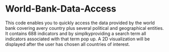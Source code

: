 # World-Bank-Data-Access

This code enables you to quickly access the data provided by the world bank covering avery country plus several political and geographical entities. It contains 688 indicators and by simplkyproviding a search term all indicators associated with that term pop up. A 2D visualization will be displayed after the user has chosen all countries of interest.
